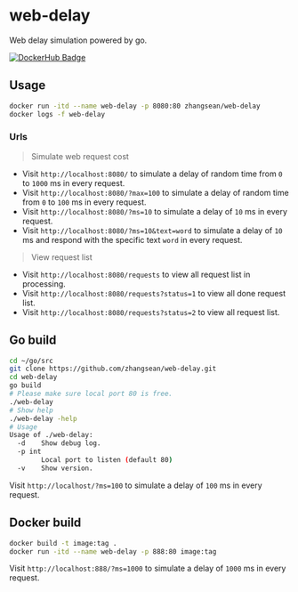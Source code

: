 # web-delay

Web delay simulation powered by go.

[![DockerHub Badge](http://dockeri.co/image/zhangsean/web-delay)](https://hub.docker.com/r/zhangsean/web-delay/)

## Usage

```sh
docker run -itd --name web-delay -p 8080:80 zhangsean/web-delay
docker logs -f web-delay
```

### Urls

> Simulate web request cost

* Visit `http://localhost:8080/` to simulate a delay of random time from `0` to `1000` ms in every request.
* Visit `http://localhost:8080/?max=100` to simulate a delay of random time from `0` to `100` ms in every request.
* Visit `http://localhost:8080/?ms=10` to simulate a delay of `10` ms in every request.
* Visit `http://localhost:8080/?ms=10&text=word` to simulate a delay of `10` ms and respond with the specific text `word` in every request.

> View request list

* Visit `http://localhost:8080/requests` to view all request list in processing.
* Visit `http://localhost:8080/requests?status=1` to view all done request list.
* Visit `http://localhost:8080/requests?status=2` to view all request list.

## Go build

```sh
cd ~/go/src
git clone https://github.com/zhangsean/web-delay.git
cd web-delay
go build
# Please make sure local port 80 is free.
./web-delay
# Show help
./web-delay -help
# Usage
Usage of ./web-delay:
  -d    Show debug log.
  -p int
        Local port to listen (default 80)
  -v    Show version.
```

Visit `http://localhost/?ms=100` to simulate a delay of `100` ms in every request.

## Docker build

```sh
docker build -t image:tag .
docker run -itd --name web-delay -p 888:80 image:tag
```

Visit `http://localhost:888/?ms=1000` to simulate a delay of `1000` ms in every request.
